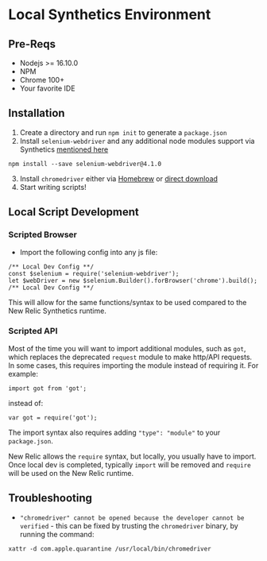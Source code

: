# Local Synthetics Environment

## Pre-Reqs
* Nodejs >= 16.10.0
* NPM
* Chrome 100+
* Your favorite IDE

## Installation
 1. Create a directory and run `npm init` to generate a `package.json`
 2. Install `selenium-webdriver` and any additional node modules support via Synthetics [mentioned here](https://docs.newrelic.com/docs/synthetics/synthetic-monitoring/using-monitors/manage-monitor-runtimes/#Node16)

 ```
 npm install --save selenium-webdriver@4.1.0
 ```
 3. Install `chromedriver` either via [Homebrew](https://formulae.brew.sh/cask/chromedriver) or [direct download](https://sites.google.com/chromium.org/driver/)
 4. Start writing scripts!


## Local Script Development

### Scripted Browser
* Import the following config into any js file:

```
/** Local Dev Config **/
const $selenium = require('selenium-webdriver');
let $webDriver = new $selenium.Builder().forBrowser('chrome').build();
/** Local Dev Config **/
```

This will allow for the same functions/syntax to be used compared to the New Relic Synthetics runtime.

### Scripted API
Most of the time you will want to import additional modules, such as `got`, which replaces the deprecated `request` module to make http/API requests. In some cases, this requires importing the module instead of requiring it. For example:

```
import got from 'got';
```

instead of:

```
var got = require('got');
```

The import syntax also requires adding `"type": "module"` to your `package.json`.

New Relic allows the `require` syntax, but locally, you usually have to import. Once local dev is completed, typically `import` will be removed and `require` will  be used on the New Relic runtime.


## Troubleshooting
* `"chromedriver" cannot be opened because the developer cannot be verified` - this can be fixed by trusting the `chromedriver` binary, by running the command:

```
xattr -d com.apple.quarantine /usr/local/bin/chromedriver
```
